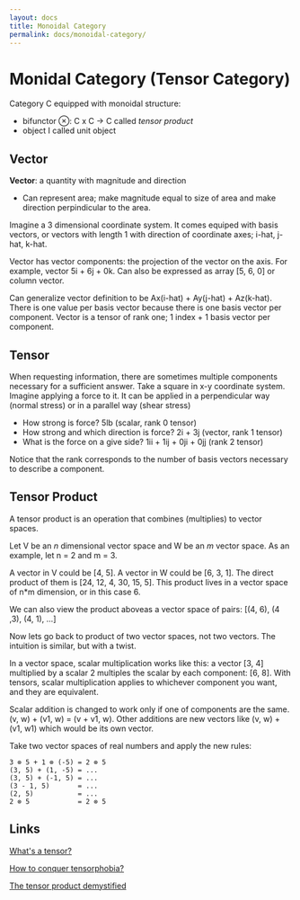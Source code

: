 ```yaml
---
layout: docs
title: Monoidal Category
permalink: docs/monoidal-category/
---
```

# Monidal Category (Tensor Category)
Category C equipped with monoidal structure:
- bifunctor ⊗: C x C -> C called _tensor product_
- object I called unit object

## Vector
__Vector__: a quantity with magnitude and direction
- Can represent area; make magnitude equal to size of area and make direction perpindicular to the area.

Imagine a 3 dimensional coordinate system. It comes equiped with basis vectors, or vectors with length 1 with direction of coordinate axes; i-hat, j-hat, k-hat.

Vector has vector components: the projection of the vector on the axis. For example, vector 5i + 6j + 0k. Can also be expressed as array [5, 6, 0] or column vector.

Can generalize vector definition to be Ax(i-hat) + Ay(j-hat) + Az(k-hat). There is one value per basis vector because there is one basis vector per component. Vector is a tensor of rank one; 1 index + 1 basis vector per component.

## Tensor
When requesting information, there are sometimes multiple components necessary for a sufficient answer. Take a square in x-y coordinate system. Imagine applying a force to it. It can be applied in a perpendicular way (normal stress) or in a parallel way (shear stress)
- How strong is force? 5lb (scalar, rank 0 tensor)
- How strong and which direction is force? 2i + 3j (vector, rank 1 tensor)
- What is the force on a give side? 1ii + 1ij + 0ji + 0jj (rank 2 tensor)

Notice that the rank corresponds to the number of basis vectors necessary to describe a component.

## Tensor Product
A tensor product is an operation that combines (multiplies) to vector spaces.

Let V be an _n_ dimensional vector space and W be an _m_ vector space. As an example, let n = 2 and m = 3.

A vector in V could be [4, 5]. A vector in W could be [6, 3, 1]. The direct product of them is [24, 12, 4, 30, 15, 5]. This product lives in a vector space of n*m dimension, or in this case 6.

We can also view the product aboveas a vector space of pairs: [(4, 6), (4 ,3), (4, 1), ...]

Now lets go back to product of two vector spaces, not two vectors. The intuition is similar, but with a twist.

In a vector space, scalar multiplication works like this: a vector [3, 4] multiplied by a scalar 2 multiples the scalar by each component: [6, 8]. With tensors, scalar multiplication applies to whichever component you want, and they are equivalent.

Scalar addition is changed to work only if one of components are the same. (v, w) + (v1, w) = (v + v1, w). Other additions are new vectors like (v, w) + (v1, w1) which would be its own vector.

Take two vector spaces of real numbers and apply the new rules:

```
3 ⊗ 5 + 1 ⊗ (-5) = 2 ⊗ 5
(3, 5) + (1, -5) = ...
(3, 5) + (-1, 5) = ...
(3 - 1, 5)       = ...
(2, 5)           = ...
2 ⊗ 5            = 2 ⊗ 5
```

## Links
[What's a tensor?](https://www.youtube.com/watch?v=f5liqUk0ZTw)

[How to conquer tensorphobia?](https://jeremykun.com/2014/01/17/how-to-conquer-tensorphobia/)

[The tensor product demystified](https://www.math3ma.com/blog/the-tensor-product-demystified)